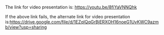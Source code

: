 The link for video presentation is: https://youtu.be/8fiYaVNNQhk

If the above link fails, the alternate link for video presentation is:https://drive.google.com/file/d/1EZqlQqGrBjERXOH16noeG1UvKWC9azmb/view?usp=sharing
